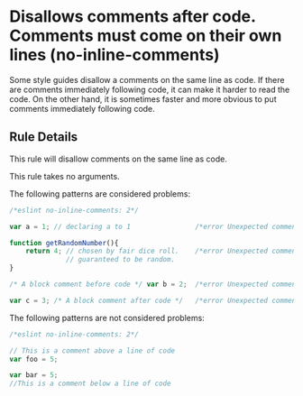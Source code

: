 # Disallows comments after code. Comments must come on their own lines (no-inline-comments)

Some style guides disallow a comments on the same line as code.
If there are comments immediately following code, it can make it harder to read the code.
On the other hand, it is sometimes faster and more obvious to put comments immediately following code.


## Rule Details

This rule will disallow comments on the same line as code.

This rule takes no arguments.

The following patterns are considered problems:

```js
/*eslint no-inline-comments: 2*/

var a = 1; // declaring a to 1                /*error Unexpected comment inline with code.*/

function getRandomNumber(){
    return 4; // chosen by fair dice roll.    /*error Unexpected comment inline with code.*/
              // guaranteed to be random.
}

/* A block comment before code */ var b = 2;  /*error Unexpected comment inline with code.*/

var c = 3; /* A block comment after code */   /*error Unexpected comment inline with code.*/
```

The following patterns are not considered problems:

```js
/*eslint no-inline-comments: 2*/

// This is a comment above a line of code
var foo = 5;

var bar = 5;
//This is a comment below a line of code
```
